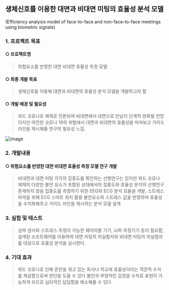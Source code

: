 ## 생체신호를 이용한 대면과 비대면 미팅의 효율성 분석 모델
(Efficiency analysis model of face-to-face and non-face-to-face meetings using biometric signals)

### 1. 프로젝트 목표 
#### ○ 프로젝트명
> 위험요소를 반영한 대면 비대면 효율성 측정 모델 
#### ○ 최종 개발 목표
> 생체신호를 이용해 대면과 비대면의 효율성 분석 모델을 개발하고자 함
#### ○ 개발 배경 및 필요성
> 위드 코로나로 체제로 전환되며 비대면에서 대면으로 만남이 단계적 완화될 전망이지만 여전한 코로나 19의 위험에서 대면과 비대면의 효율성을 따져보고 가이드 라인을 제시해줄 연구의 필요성 느낌.

![image](https://user-images.githubusercontent.com/81895293/148676307-acb14107-88ab-4186-9883-7243a49642bb.png)

### 2. 개발내용
#### ○ 위험요소를 반영한 대면 비대면 효율성 측정 모델 연구 개발
> 비대면과 대면 미팅 각각의 집중도를 확인하는 선행연구는 있지만 위드 코로나 체제의 다양한 불안 요소가 포함된 상태에서의 집중도와 효율성 분석의 선행연구 존재하지 않음
> 집중도를 측정하기 위한 EEG와 ECG 분석 모듈을 개발, 스트레스 파악을 위해 ECG 스마트 워치 활용 
> 불안요소와 스트레스 값을 반영하여 효율성을 수치화해주고 가이드 라인을 제시하는 분석 모델 설계

### 3. 실험 및 테스트
> 심박 센서와 스트레스 측정이 가능한 웨어러블 기기, 뇌파 측정기기 등이 필요함, 설계된 소프트웨어를 이용하여 대면 미팅의 피실험자와 비대면 미팅의 피실험자를 대상으로 효율성 분석을 실시한다.

### 4. 기대 효과
> 위드 코로나로 인해 혼란을 겪고 있는 회사나 학교에 효율성이라는 객관적 수치를 제공함으로써 판단을 도울 수 있다
> 불안과 부정적인 감정을 수치로 표현이 가능하게 되므로 심리적인 답답함을 해소해줄 수 있다 
